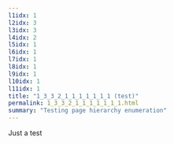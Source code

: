 ```yaml
---
l1idx: 1
l2idx: 3
l3idx: 3
l4idx: 2
l5idx: 1
l6idx: 1
l7idx: 1
l8idx: 1
l9idx: 1
l10idx: 1
l11idx: 1
title: "1_3_3_2_1_1_1_1_1_1_1 (test)"
permalink: 1_3_3_2_1_1_1_1_1_1_1.html
summary: "Testing page hierarchy enumeration"
---
```

Just a test